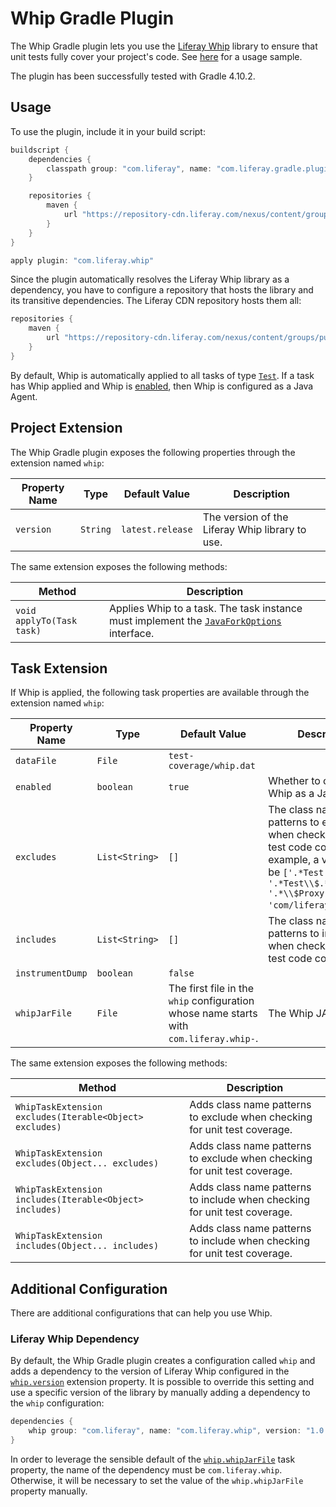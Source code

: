 # Whip Gradle Plugin [](id=whip-gradle-plugin)

The Whip Gradle plugin lets you use the [Liferay Whip](https://github.com/liferay/liferay-portal/tree/master/modules/test/whip)
library to ensure that unit tests fully cover your project's code. See
[here](https://github.com/liferay/liferay-portal/tree/master/modules/sdk/gradle-plugins-whip/src/gradleTest/smoke)
for a usage sample.

The plugin has been successfully tested with Gradle 4.10.2.

## Usage [](id=usage)

To use the plugin, include it in your build script:

```gradle
buildscript {
    dependencies {
        classpath group: "com.liferay", name: "com.liferay.gradle.plugins.whip", version: "1.0.7"
    }

    repositories {
        maven {
            url "https://repository-cdn.liferay.com/nexus/content/groups/public"
        }
    }
}

apply plugin: "com.liferay.whip"
```

Since the plugin automatically resolves the Liferay Whip library as a
dependency, you have to configure a repository that hosts the library and its
transitive dependencies. The Liferay CDN repository hosts them all:

```gradle
repositories {
    maven {
        url "https://repository-cdn.liferay.com/nexus/content/groups/public"
    }
}
```

By default, Whip is automatically applied to all tasks of type [`Test`](https://docs.gradle.org/current/javadoc/org/gradle/api/tasks/testing/Test.html).
If a task has Whip applied and Whip is [enabled](#enabled), then Whip is
configured as a Java Agent.

## Project Extension [](id=project-extension)

The Whip Gradle plugin exposes the following properties through the extension
named `whip`:

Property Name | Type | Default Value | Description
------------- | ---- | ------------- | -----------
<a name="version"></a>`version` | `String` | `latest.release` | The version of the Liferay Whip library to use.

The same extension exposes the following methods:

Method | Description
------ | -----------
`void applyTo(Task task)` | Applies Whip to a task. The task instance must implement the [`JavaForkOptions`](https://docs.gradle.org/current/javadoc/org/gradle/process/JavaForkOptions.html) interface.

## Task Extension [](id=task-extension)

If Whip is applied, the following task properties are available through the
extension named `whip`:

Property Name | Type | Default Value | Description
------------- | ---- | ------------- | -----------
`dataFile` | `File` | `test-coverage/whip.dat` |
<a name="enabled"></a>`enabled` | `boolean` | `true` | Whether to configure Whip as a Java Agent.
`excludes` | `List<String>` | `[]` | The class name patterns to exclude when checking for unit test code coverage. For example, a value could be `['.*Test', '.*Test\\$.*', '.*\\$Proxy.*', 'com/liferay/whip/.*']`.
`includes` | `List<String>` | `[]` | The class name patterns to include when checking for unit test code coverage.
`instrumentDump` | `boolean` | `false` |
<a name="whipjarfile"></a>`whipJarFile` | `File` | The first file in the `whip` configuration whose name starts with `com.liferay.whip-`. | The Whip JAR file.

The same extension exposes the following methods:

Method | Description
------ | -----------
`WhipTaskExtension excludes(Iterable<Object> excludes)` | Adds class name patterns to exclude when checking for unit test coverage.
`WhipTaskExtension excludes(Object... excludes)` | Adds class name patterns to exclude when checking for unit test coverage.
`WhipTaskExtension includes(Iterable<Object> includes)` | Adds class name patterns to include when checking for unit test coverage.
`WhipTaskExtension includes(Object... includes)` | Adds class name patterns to include when checking for unit test coverage.

## Additional Configuration [](id=additional-configuration)

There are additional configurations that can help you use Whip.

### Liferay Whip Dependency [](id=liferay-whip-dependency)

By default, the Whip Gradle plugin creates a configuration called `whip` and
adds a dependency to the version of Liferay Whip configured in the [`whip.version`](#version)
extension property. It is possible to override this setting and use a specific
version of the library by manually adding a dependency to the `whip`
configuration:

```gradle
dependencies {
    whip group: "com.liferay", name: "com.liferay.whip", version: "1.0.1"
}
```

In order to leverage the sensible default of the [`whip.whipJarFile`](#whipjarfile)
task property, the name of the dependency must be `com.liferay.whip`. Otherwise,
it will be necessary to set the value of the `whip.whipJarFile` property
manually.
